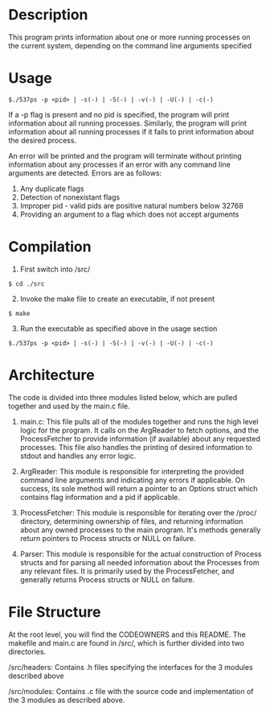# Description
This program prints information about one or more running processes
on the current system, depending on the command line arguments specified

# Usage
```
$./537ps -p <pid> | -s(-) | -S(-) | -v(-) | -U(-) | -c(-)
```

If a -p flag is present and no pid is specified, the program will print
information about all running processes. Similarly, the program will print information about all running processes if it fails to print information about the desired process. 

An error will be printed and the program will terminate without printing information about any processes if an error with any command line arguments are detected. Errors are as follows:

1. Any duplicate flags
2. Detection of nonexistant flags
3. Improper pid - valid pids are positive natural numbers below 32768
4. Providing an argument to a flag which does not accept arguments

# Compilation
1. First switch into /src/
```
$ cd ./src
```
2. Invoke the make file to create an executable, if not present
```
$ make
```
3. Run the executable as specified above in the usage section
```
$./537ps -p <pid> | -s(-) | -S(-) | -v(-) | -U(-) | -c(-)
```

# Architecture
The code is divided into three modules listed below, which are pulled together and used by the main.c file.

1. main.c: This file pulls all of the modules together and runs the high level logic for the program. It calls on the ArgReader to fetch options, and the ProcessFetcher to provide information (if available) about any requested processes. This file also handles the printing of desired information to stdout and handles any error logic. 

2. ArgReader: This module is responsible for interpreting the provided command line arguments and indicating any errors if applicable. On success, its sole method will return a pointer to an Options struct which contains flag information and a pid if applicable. 

3. ProcessFetcher: This module is responsible for iterating over the /proc/ directory, determining ownership of files, and returning information about any owned processes to the main program. It's methods generally return pointers to Process structs or NULL on failure.

4. Parser: This module is responsible for the actual construction of Process structs and for parsing all needed information about the Processes from any relevant files. It is primarily used by the ProcessFetcher, and generally returns Process structs or NULL on failure. 

# File Structure
At the root level, you will find the CODEOWNERS and this README. The makefile and main.c are found in /src/, which is further divided into two directories.

/src/headers: Contains .h files specifying the interfaces for the 3 modules described above

/src/modules: Contains .c file with the source code and implementation of the 3 modules as described above. 
